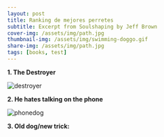 ```yaml
---
layout: post
title: Ranking de mejores perretes
subtitle: Excerpt from Soulshaping by Jeff Brown
cover-img: /assets/img/path.jpg
thumbnail-img: /assets/img/swimming-doggo.gif
share-img: /assets/img/path.jpg
tags: [books, test]
---
```


**1. The Destroyer**

<img src="{{ 'assets/img/destroyer.jpg' | relative_url }}" alt="destroyer" />

**2. He hates talking on the phone**

<img src="{{ 'assets/img/phonedog.jpg' | relative_url }}" alt="phonedog" />

**3. Old dog/new trick:**

